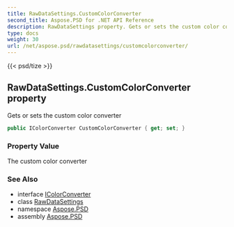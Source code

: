 ```yaml
---
title: RawDataSettings.CustomColorConverter
second_title: Aspose.PSD for .NET API Reference
description: RawDataSettings property. Gets or sets the custom color converter
type: docs
weight: 30
url: /net/aspose.psd/rawdatasettings/customcolorconverter/
---
```

{{< psd/tize >}}
## RawDataSettings.CustomColorConverter property

Gets or sets the custom color converter

```csharp
public IColorConverter CustomColorConverter { get; set; }
```

### Property Value

The custom color converter

### See Also

* interface [IColorConverter](../../icolorconverter/)
* class [RawDataSettings](../)
* namespace [Aspose.PSD](../../rawdatasettings/)
* assembly [Aspose.PSD](../../../)


